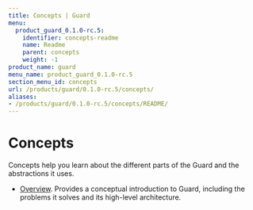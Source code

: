 ```yaml
---
title: Concepts | Guard
menu:
  product_guard_0.1.0-rc.5:
    identifier: concepts-readme
    name: Readme
    parent: concepts
    weight: -1
product_name: guard
menu_name: product_guard_0.1.0-rc.5
section_menu_id: concepts
url: /products/guard/0.1.0-rc.5/concepts/
aliases:
- /products/guard/0.1.0-rc.5/concepts/README/
---
```


# Concepts

Concepts help you learn about the different parts of the Guard and the abstractions it uses.

- [Overview](/products/guard/0.1.0-rc.5/concepts/overview). Provides a conceptual introduction to Guard, including the problems it solves and its high-level architecture.
